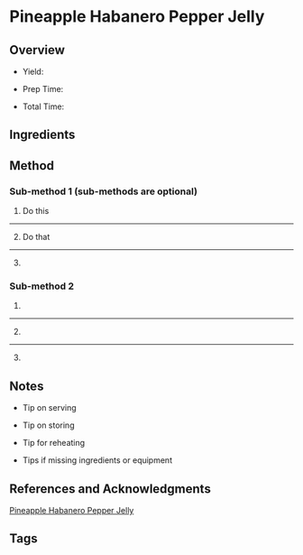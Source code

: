 # Pineapple Habanero Pepper Jelly

## Overview

- Yield:

- Prep Time:

- Total Time:

## Ingredients



## Method

### Sub-method 1 (sub-methods are optional)

1. Do this
---
2. Do that
---
3.

### Sub-method 2

1.
---
2.
---
3.

## Notes

- Tip on serving

- Tip on storing

- Tip for reheating

- Tips if missing ingredients or equipment

## References and Acknowledgments

[Pineapple Habanero Pepper Jelly](https://thecafesucrefarine.com/pineapple-habanero-pepper-jelly/)

## Tags


